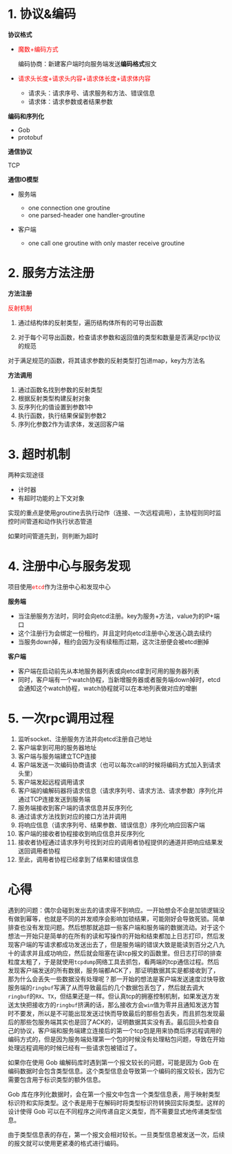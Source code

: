 



# 1. 协议&编码

**协议格式**

- <font color=red>魔数+编码方式 </font>

  编码协商：新建客户端时向服务端发送**编码格式**报文

- <font color=red>请求头长度+请求头内容+请求体长度+请求体内容 </font>
  - 请求头：请求序号、请求服务和方法、错误信息
  - 请求体：请求参数或者结果参数

**编码和序列化**

- Gob
- protobuf

**通信协议**

TCP

**通信IO模型**

- 服务端

  - one connection one groutine
  - one parsed-header one handler-groutine 

- 客户端

  - one call one groutine with only master receive groutine

    

# 2. 服务方法注册

**方法注册**

<font color=red>反射机制</font>

1. 通过结构体的反射类型，遍历结构体所有的可导出函数

2.   对于每个可导出函数，检查请求参数和返回值的类型和数量是否满足rpc协议的规范

   对于满足规范的函数，将其请求参数的反射类型打包进map，key为方法名

**方法调用**

1. 通过函数名找到参数的反射类型
2. 根据反射类型构建反射对象
3. 反序列化的值设置到参数1中
4. 执行函数，执行结果保留到参数2
5. 序列化参数2作为请求体，发送回客户端

# 3. 超时机制

两种实现途径

- 计时器
- 有超时功能的上下文对象

实现的重点是使用groutine去执行动作（连接、一次远程调用），主协程则同时监控时间管道和动作执行状态管道

如果时间管道先到，则判断为超时



# 4. 注册中心与服务发现

项目使用<font color=red>`etcd`</font>作为注册中心和发现中心

**服务端**

- 当注册服务方法时，同时会向etcd注册。key为服务+方法，value为的IP+端口
- 这个注册行为会绑定一份租约，并且定时向etcd注册中心发送心跳去续约
- 当服务down掉，租约会因为没有续租而过期，这次注册便会被etcd删掉

**客户端**

- 客户端在启动前先从本地服务器列表或向etcd拿到可用的服务器列表
- 同时，客户端有一个watch协程，当新增服务器或者服务端down掉时，etcd会通知这个watch协程，watch协程就可以在本地列表做对应的增删

# 5. 一次rpc调用过程

1. 监听socket、注册服务方法并向etcd注册自己地址
3. 客户端拿到可用的服务器地址
4. 客户端与服务端建立TCP连接
5. 客户端发送一次编码协商请求（也可以每次call的时候将编码方式加入到请求头里）
6. 客户端发起远程调用请求
7. 客户端的编解码器将请求信息（请求序列号、请求方法、请求参数）序列化并通过TCP连接发送到服务端
8. 服务端接收到客户端的请求信息并反序列化
9. 通过请求方法找到对应的接口方法并调用
10. 将响应信息（请求序列号、结果参数、错误信息）序列化响应回客户端
11. 客户端的接收者协程接收到响应信息并反序列化
12. 接收者协程通过请求序列号找到对应的调用者协程提供的通道并把响应结果发送回调用者协程
13. 至此，调用者协程已经拿到了结果和错误信息



# 心得

遇到的问题：偶尔会碰到发出去的请求得不到响应。一开始想会不会是加锁逻辑没有做到幂等，也就是不同的并发顺序会影响加锁结果，可能刚好会导致死锁。简单排查也没有发现问题。然后想那就追踪一些客户端和服务端的数据流动。对于这个想法一开始只是简单的在所有的读和写操作的开始和结束都加上日志打印，然后发现客户端的写请求都成功发送出去了，但是服务端的错误大致是能读到百分之八九十的请求并且成功响应，然后就会阻塞在读tcp报文的函数里。但日志打印的排查粒度太粗了，于是就使用`tcpdump`网络工具去抓包，看两端的tcp通信过程。然后发现客户端发送的所有数据，服务端都ACK了，那证明数据其实是都接收到了，那为什么会丢失一些数据没有处理呢？那一开始的想法是客户端发送速度过快导致服务端的`ringbuf`写满了从而导致最后的几个数据包丢包了，然后就去调大`ringbuf`的`RX`、`TX`，但结果还是一样。但认真tcp的拥塞控制机制，如果发送方发送太快把接收方的`ringbuf`挤满的话，那么接收方会`win`值为零并且通知发送方暂时不要发，所以是不可能出现发送过快而导致最后的那些包丢失，而且抓包发现最后的那些包服务端其实也是回了ACK的，证明数据其实没有丢。最后回头检查自己的协议，客户端和服务端建立连接后的第一个tcp包是用来协商后序远程调用的编码方式的，但是因为服务端处理第一个包的时候没有处理粘包问题，导致在开始处理远程调用的时候已经有一些请求包被错过了。





如果你在使用 Gob 编解码库时遇到第一个报文较长的问题，可能是因为 Gob 在编码数据时会包含类型信息。这个类型信息会导致第一个编码的报文较长，因为它需要包含用于标识类型的额外信息。

Gob 库在序列化数据时，会在第一个报文中包含一个类型信息表，用于映射类型标识符和实际类型。这个表是用于在解码时将类型标识符转换回实际类型。这样的设计使得 Gob 可以在不同程序之间传递自定义类型，而不需要显式地传递类型信息。

由于类型信息表的存在，第一个报文会相对较长。一旦类型信息被发送一次，后续的报文就可以使用更紧凑的格式进行编码。
